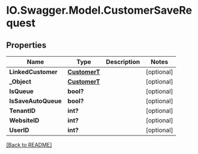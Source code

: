 # IO.Swagger.Model.CustomerSaveRequest
## Properties

Name | Type | Description | Notes
------------ | ------------- | ------------- | -------------
**LinkedCustomer** | [**CustomerT**](CustomerT.md) |  | [optional] 
**_Object** | [**CustomerT**](CustomerT.md) |  | [optional] 
**IsQueue** | **bool?** |  | [optional] 
**IsSaveAutoQueue** | **bool?** |  | [optional] 
**TenantID** | **int?** |  | [optional] 
**WebsiteID** | **int?** |  | [optional] 
**UserID** | **int?** |  | [optional] 

 [[Back to README]](../README.md)


